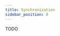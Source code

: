 ```yaml
---
title: Synchronization
sidebar_position: 8
---
```


TODO

<!-- After using espanso for a while, you may need to synchronize your configuration between devices. Luckly for you, the espanso
file-based configuration makes it pretty easy to accomplish using a Cloud Storage service (such as Dropbox, Google Drive, ecc)
or even GitHub!

> From now on, I will only mention "Dropbox folder" for brevity, but you can apply the same procedure for every service.

The general idea, which applies to all operating systems, is the following:

* Move the espanso configuration folder inside your Dropbox folder (also a subdirectory is perfectly fine)
* Create a **symbolic link** in the original position, pointing to the synced folder.

The specific commands depend on you OS:

### Windows

By default, the espanso configuration folder resides in this folder (change "user" with your username):

```
C:\Users\user\AppData\Roaming\espanso
```

The first step is moving this folder in your Dropbox folder, for example in:

```
C:\Users\user\Dropbox\espanso
```

Now you need to create a **symbolic link**. Open the Command Prompt and type the following command, making sure you specify the correct paths:

```
mklink /J "C:\Users\user\AppData\Roaming\espanso" "C:\Users\user\Dropbox\espanso"
```

Now restart espanso and you should be ready to go!

### macOS

By default, the espanso configuration folder resides in this folder

```
$HOME/Library/Preferences/espanso
```

The first step is moving this folder in your Dropbox folder, for example in:

```
$HOME/Dropbox/espanso
```

Now you need to create a **symbolic link**. Open the Terminal and type the following command, making sure you specify the correct paths:

> Note: Before running the following command, make sure that there is no folder called `espanso` in the `Preferences` folder, as otherwise it will create another nested folder `espanso/espanso` (which is wrong).

```
ln -s "$HOME/Dropbox/espanso" "$HOME/Library/Preferences/espanso"
```

Now restart espanso and you should be ready to go!

### Linux

By default, the espanso configuration folder resides in this folder (change "user" with your username):

```
/home/user/.config/espanso
```

The first step is moving this folder in your Dropbox folder, for example in:

```
/home/user/Dropbox/espanso
```

Now you need to create a **symbolic link**. Open the Terminal and type the following command, making sure you specify the correct paths:

```
ln -s "/home/user/Dropbox/espanso" "/home/user/.config/espanso"
```

Now restart espanso and you should be ready to go! -->
